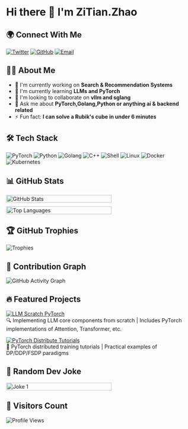 # Hi there 👋 I'm ZiTian.Zhao

## 🌍 Connect With Me

[![Twitter](https://img.shields.io/badge/X-000000?style=for-the-badge&logo=x&logoColor=white)](https://x.com/skyloevil)
[![GitHub](https://img.shields.io/badge/GitHub-181717?style=for-the-badge&logo=github&logoColor=white)](https://github.com/skyloevil)
[![Email](https://img.shields.io/badge/Email-D14836?style=for-the-badge&logo=outlook&logoColor=white)](mailto:zhao.zitian@outlook.com)

## 👨‍💻 About Me

- 🔭 I'm currently working on **Search & Recommendation Systems**
- 🌱 I'm currently learning **LLMs and PyTorch**
- 👯 I'm looking to collaborate on **vllm and sglang**
- 💬 Ask me about **PyTorch,Golang,Python or anything ai & backend related**
- ⚡ Fun fact: **I can solve a Rubik's cube in under 6 minutes**

## 🛠 Tech Stack

![PyTorch](https://img.shields.io/badge/-PyTorch-EE4C2C?style=flat-square&logo=pytorch&logoColor=white)
![Python](https://img.shields.io/badge/-Python-3776AB?style=flat-square&logo=python&logoColor=white)
![Golang](https://img.shields.io/badge/-Go-00ADD8?style=flat-square&logo=go&logoColor=white)
![C++](https://img.shields.io/badge/-C++-00599C?style=flat-square&logo=c%2B%2B&logoColor=white)
![Shell](https://img.shields.io/badge/-Shell-4EAA25?style=flat-square&logo=gnu-bash&logoColor=white)
![Linux](https://img.shields.io/badge/-Linux-FCC624?style=flat-square&logo=linux&logoColor=black)
![Docker](https://img.shields.io/badge/-Docker-2496ED?style=flat-square&logo=docker&logoColor=white)
![Kubernetes](https://img.shields.io/badge/-Kubernetes-326CE5?style=flat-square&logo=kubernetes&logoColor=white)

## 📊 GitHub Stats

<div style="display: flex; flex-wrap: wrap; gap: 10px; align-items: stretch;">
  <div style="flex: 1; min-width: 300px;">
    <img src="https://github-readme-stats.vercel.app/api?username=skyloevil&show_icons=true&theme=radical&refresh=2" alt="GitHub Stats" style="width: 75%; height: 100%; object-fit: contain;">
  </div>
  <div style="flex: 1; min-width: 300px;">
    <img src="https://github-readme-stats.vercel.app/api/top-langs/?username=skyloevil&layout=compact&theme=radical&refresh=2" alt="Top Languages" style="width: 75%; height: 100%; object-fit: contain;">
  </div>
</div>

## 🏆 GitHub Trophies

![Trophies](https://github-profile-trophy.vercel.app/?username=skyloevil&theme=onedark&no-frame=true&row=1&column=7&refresh=3)

## 🌱 Contribution Graph

![GitHub Activity Graph](https://github-readme-activity-graph.vercel.app/graph?username=skyloevil&theme=github-compact&refresh=2)

## 🔥 Featured Projects

[![LLM Scratch PyTorch](https://github-readme-stats.vercel.app/api/pin/?username=skyloevil&repo=llm-scratch-pytorch&theme=radical&refresh=3)](https://github.com/skyloevil/llm-scratch-pytorch)  
🔍 Implementing LLM core components from scratch | Includes PyTorch implementations of Attention, Transformer, etc.

[![PyTorch Distribute Tutorials](https://github-readme-stats.vercel.app/api/pin/?username=skyloevil&repo=pytorch_distribute_tutorials&theme=radical&refresh=2)](https://github.com/skyloevil/pytorch_distribute_tutorials)  
🚀 PyTorch distributed training tutorials | Practical examples of DP/DDP/FSDP paradigms

## 🎲 Random Dev Joke

<div style="display: flex; gap: 20px; margin: 10px 0;">
  <img src="https://readme-jokes.vercel.app/api?theme=radical" alt="Joke 1" style="width: 75%;"/>
</div>

## 👀 Visitors Count

![Profile Views](https://komarev.com/ghpvc/?username=skyloevil&color=blue&style=flat-square)
